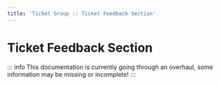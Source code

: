 ```yaml
---
title: 'Ticket Group :: Ticket Feedback Section'
---
```


# Ticket Feedback Section

::: info
This documentation is currently going through an overhaul, some information may be missing or incomplete!
:::
